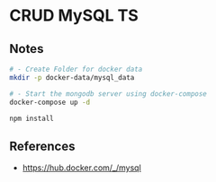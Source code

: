 # CRUD MySQL TS

## Notes

```sh
# - Create Folder for docker data
mkdir -p docker-data/mysql_data

# - Start the mongodb server using docker-compose
docker-compose up -d

npm install
```

## References

- https://hub.docker.com/_/mysql
